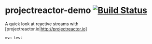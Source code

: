 # projectreactor-demo [![Build Status](https://api.travis-ci.org/the-james-burton/projectreactor-demo.svg?branch=master)](https://travis-ci.org/the-james-burton/projectreactor-demo)
A quick look at reactive streams with [projectreactor.io|http://projectreactor.io]

`mvn test`
